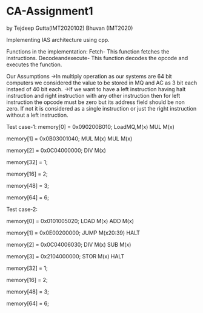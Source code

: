 # CA-Assignment1
by Tejdeep Gutta(IMT2020102)
   Bhuvan (IMT2020)
   
Implementing IAS architecture using cpp.


Functions in the implementation:
Fetch- This function fetches the instructions.
Decodeandexecute- This function decodes the opcode and executes the function.

Our Assumptions
->In multiply operation as our systems are 64 bit computers we considered the value to be stored in MQ and AC as 3 bit each instaed of 40 bit each.
->If we want to have a left instruction having halt instruction and right instruction with any other instruction then for left instruction the opcode must be zero but its address field should be non zero. If not it is considered as a single instruction or just the right instruction without a left instruction.

Test case-1:
memory[0] = 0x090200B010;          LoadMQ,M(x)  MUL M(x)

memory[1] = 0x0B03001040;          MUL M(x)     MUL M(x)

memory[2] = 0x0C04000000;          DIV M(x)

memory[32] = 1;

memory[16] = 2;

memory[48] = 3;

memory[64] = 6;



Test case-2:

memory[0] = 0x0101005020;         LOAD M(x)      ADD M(x)

memory[1] = 0x0E00200000;         JUMP M(x20:39) HALT

memory[2] = 0x0C04006030;         DIV M(x)       SUB M(x) 

memory[3] = 0x2104000000;         STOR M(x)      HALT

memory[32] = 1;

memory[16] = 2;

memory[48] = 3;

memory[64] = 6;



